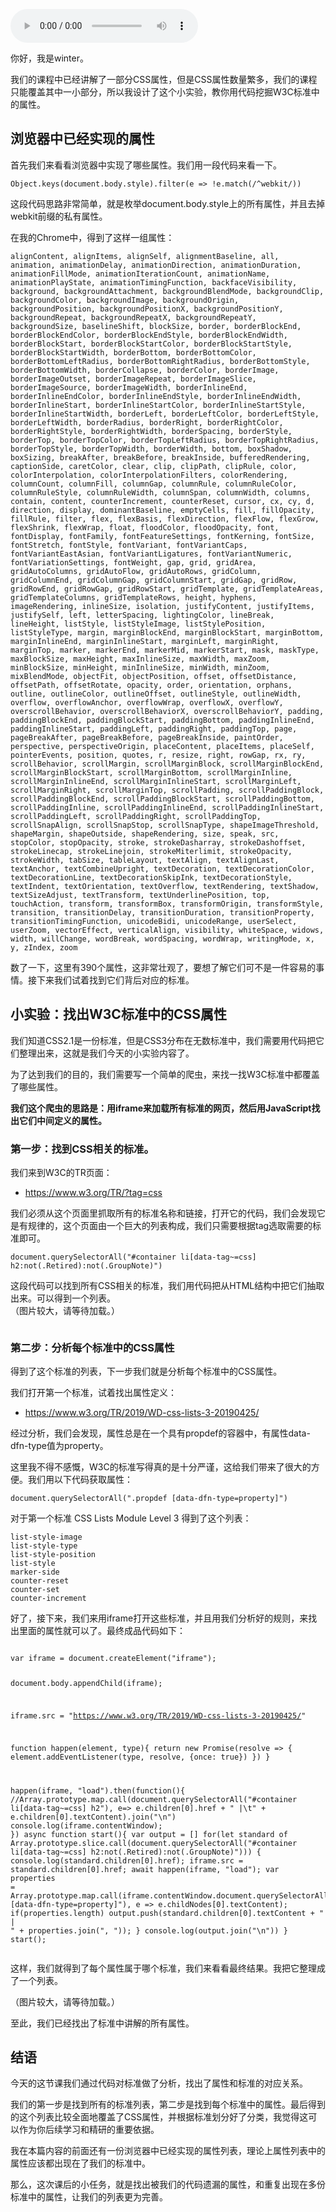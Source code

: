 <audio title="CSS小实验：动手做，用代码挖掘CSS属性" src="https://static001.geekbang.org/resource/audio/37/1c/37a702dc1acff7b21dfaa999c01a0a1c.mp3" controls="controls"></audio> 
<p>你好，我是winter。</p><p>我们的课程中已经讲解了一部分CSS属性，但是CSS属性数量繁多，我们的课程只能覆盖其中一小部分，所以我设计了这个小实验，教你用代码挖掘W3C标准中的属性。</p><h2>浏览器中已经实现的属性</h2><p>首先我们来看看浏览器中实现了哪些属性。我们用一段代码来看一下。</p><pre><code class="language-JavaScript">Object.keys(document.body.style).filter(e =&gt; !e.match(/^webkit/))
</code></pre><p>这段代码思路非常简单，就是枚举document.body.style上的所有属性，并且去掉webkit前缀的私有属性。</p><p>在我的Chrome中，得到了这样一组属性：</p><pre><code>alignContent, alignItems, alignSelf, alignmentBaseline, all, animation, animationDelay, animationDirection, animationDuration, animationFillMode, animationIterationCount, animationName, animationPlayState, animationTimingFunction, backfaceVisibility, background, backgroundAttachment, backgroundBlendMode, backgroundClip, backgroundColor, backgroundImage, backgroundOrigin, backgroundPosition, backgroundPositionX, backgroundPositionY, backgroundRepeat, backgroundRepeatX, backgroundRepeatY, backgroundSize, baselineShift, blockSize, border, borderBlockEnd, borderBlockEndColor, borderBlockEndStyle, borderBlockEndWidth, borderBlockStart, borderBlockStartColor, borderBlockStartStyle, borderBlockStartWidth, borderBottom, borderBottomColor, borderBottomLeftRadius, borderBottomRightRadius, borderBottomStyle, borderBottomWidth, borderCollapse, borderColor, borderImage, borderImageOutset, borderImageRepeat, borderImageSlice, borderImageSource, borderImageWidth, borderInlineEnd, borderInlineEndColor, borderInlineEndStyle, borderInlineEndWidth, borderInlineStart, borderInlineStartColor, borderInlineStartStyle, borderInlineStartWidth, borderLeft, borderLeftColor, borderLeftStyle, borderLeftWidth, borderRadius, borderRight, borderRightColor, borderRightStyle, borderRightWidth, borderSpacing, borderStyle, borderTop, borderTopColor, borderTopLeftRadius, borderTopRightRadius, borderTopStyle, borderTopWidth, borderWidth, bottom, boxShadow, boxSizing, breakAfter, breakBefore, breakInside, bufferedRendering, captionSide, caretColor, clear, clip, clipPath, clipRule, color, colorInterpolation, colorInterpolationFilters, colorRendering, columnCount, columnFill, columnGap, columnRule, columnRuleColor, columnRuleStyle, columnRuleWidth, columnSpan, columnWidth, columns, contain, content, counterIncrement, counterReset, cursor, cx, cy, d, direction, display, dominantBaseline, emptyCells, fill, fillOpacity, fillRule, filter, flex, flexBasis, flexDirection, flexFlow, flexGrow, flexShrink, flexWrap, float, floodColor, floodOpacity, font, fontDisplay, fontFamily, fontFeatureSettings, fontKerning, fontSize, fontStretch, fontStyle, fontVariant, fontVariantCaps, fontVariantEastAsian, fontVariantLigatures, fontVariantNumeric, fontVariationSettings, fontWeight, gap, grid, gridArea, gridAutoColumns, gridAutoFlow, gridAutoRows, gridColumn, gridColumnEnd, gridColumnGap, gridColumnStart, gridGap, gridRow, gridRowEnd, gridRowGap, gridRowStart, gridTemplate, gridTemplateAreas, gridTemplateColumns, gridTemplateRows, height, hyphens, imageRendering, inlineSize, isolation, justifyContent, justifyItems, justifySelf, left, letterSpacing, lightingColor, lineBreak, lineHeight, listStyle, listStyleImage, listStylePosition, listStyleType, margin, marginBlockEnd, marginBlockStart, marginBottom, marginInlineEnd, marginInlineStart, marginLeft, marginRight, marginTop, marker, markerEnd, markerMid, markerStart, mask, maskType, maxBlockSize, maxHeight, maxInlineSize, maxWidth, maxZoom, minBlockSize, minHeight, minInlineSize, minWidth, minZoom, mixBlendMode, objectFit, objectPosition, offset, offsetDistance, offsetPath, offsetRotate, opacity, order, orientation, orphans, outline, outlineColor, outlineOffset, outlineStyle, outlineWidth, overflow, overflowAnchor, overflowWrap, overflowX, overflowY, overscrollBehavior, overscrollBehaviorX, overscrollBehaviorY, padding, paddingBlockEnd, paddingBlockStart, paddingBottom, paddingInlineEnd, paddingInlineStart, paddingLeft, paddingRight, paddingTop, page, pageBreakAfter, pageBreakBefore, pageBreakInside, paintOrder, perspective, perspectiveOrigin, placeContent, placeItems, placeSelf, pointerEvents, position, quotes, r, resize, right, rowGap, rx, ry, scrollBehavior, scrollMargin, scrollMarginBlock, scrollMarginBlockEnd, scrollMarginBlockStart, scrollMarginBottom, scrollMarginInline, scrollMarginInlineEnd, scrollMarginInlineStart, scrollMarginLeft, scrollMarginRight, scrollMarginTop, scrollPadding, scrollPaddingBlock, scrollPaddingBlockEnd, scrollPaddingBlockStart, scrollPaddingBottom, scrollPaddingInline, scrollPaddingInlineEnd, scrollPaddingInlineStart, scrollPaddingLeft, scrollPaddingRight, scrollPaddingTop, scrollSnapAlign, scrollSnapStop, scrollSnapType, shapeImageThreshold, shapeMargin, shapeOutside, shapeRendering, size, speak, src, stopColor, stopOpacity, stroke, strokeDasharray, strokeDashoffset, strokeLinecap, strokeLinejoin, strokeMiterlimit, strokeOpacity, strokeWidth, tabSize, tableLayout, textAlign, textAlignLast, textAnchor, textCombineUpright, textDecoration, textDecorationColor, textDecorationLine, textDecorationSkipInk, textDecorationStyle, textIndent, textOrientation, textOverflow, textRendering, textShadow, textSizeAdjust, textTransform, textUnderlinePosition, top, touchAction, transform, transformBox, transformOrigin, transformStyle, transition, transitionDelay, transitionDuration, transitionProperty, transitionTimingFunction, unicodeBidi, unicodeRange, userSelect, userZoom, vectorEffect, verticalAlign, visibility, whiteSpace, widows, width, willChange, wordBreak, wordSpacing, wordWrap, writingMode, x, y, zIndex, zoom
</code></pre><p>数了一下，这里有390个属性，这非常壮观了，要想了解它们可不是一件容易的事情。接下来我们试着找到它们背后对应的标准。</p><h2>小实验：找出W3C标准中的CSS属性</h2><p>我们知道CSS2.1是一份标准，但是CSS3分布在无数标准中，我们需要用代码把它们整理出来，这就是我们今天的小实验内容了。</p><p>为了达到我们的目的，我们需要写一个简单的爬虫，来找一找W3C标准中都覆盖了哪些属性。</p><p><strong>我们这个爬虫的思路是：用iframe来加载所有标准的网页，然后用JavaScript找出它们中间定义的属性。</strong></p><!-- [[[read_end]]] --><h3>第一步：找到CSS相关的标准。</h3><p>我们来到W3C的TR页面：</p><ul>
<li><a href="https://www.w3.org/TR/?tag=css">https://www.w3.org/TR/?tag=css</a></li>
</ul><p>我们必须从这个页面里抓取所有的标准名称和链接，打开它的代码，我们会发现它是有规律的，这个页面由一个巨大的列表构成，我们只需要根据tag选取需要的标准即可。</p><pre><code class="language-JavaScript">document.querySelectorAll("#container li[data-tag~=css] h2:not(.Retired):not(.GroupNote)")
</code></pre><p>这段代码可以找到所有CSS相关的标准，我们用代码把从HTML结构中把它们抽取出来。可以得到一个列表。<br>
（图片较大，请等待加载。）</p><p><img src="https://static001.geekbang.org/resource/image/3b/be/3bc9ec8fad753e4a7af9db27bb1e25be.png?wh=864*7796" alt=""></p><h3>第二步：分析每个标准中的CSS属性</h3><p>得到了这个标准的列表，下一步我们就是分析每个标准中的CSS属性。</p><p>我们打开第一个标准，试着找出属性定义：</p><ul>
<li><a href="https://www.w3.org/TR/2019/WD-css-lists-3-20190425/">https://www.w3.org/TR/2019/WD-css-lists-3-20190425/</a></li>
</ul><p>经过分析，我们会发现，属性总是在一个具有propdef的容器中，有属性data-dfn-type值为property。</p><p>这里我不得不感慨，W3C的标准写得真的是十分严谨，这给我们带来了很大的方便。我们用以下代码获取属性：</p><pre><code class="language-JavaScript">document.querySelectorAll(".propdef [data-dfn-type=property]")
</code></pre><p>对于第一个标准 CSS  Lists  Module  Level 3 得到了这个列表：</p><pre><code>list-style-image
list-style-type
list-style-position
list-style
marker-side
counter-reset
counter-set
counter-increment
</code></pre><p>好了，接下来，我们来用iframe打开这些标准，并且用我们分析好的规则，来找出里面的属性就可以了。最终成品代码如下：</p><pre><code class="language-JavaScript">
var iframe = document.createElement("iframe");

document.body.appendChild(iframe);

iframe.src = "https://www.w3.org/TR/2019/WD-css-lists-3-20190425/"

function happen(element, type){
  return new Promise(resolve =&gt; {
    element.addEventListener(type, resolve, {once: true})
  })
}

happen(iframe, "load").then(function(){
  //Array.prototype.map.call(document.querySelectorAll("#container li[data-tag~=css] h2"), e=&gt; e.children[0].href + " |\t" + e.children[0].textContent).join("\n")
  console.log(iframe.contentWindow);
})
async function start(){
  var output = []
  for(let standard of  Array.prototype.slice.call(document.querySelectorAll("#container li[data-tag~=css] h2:not(.Retired):not(.GroupNote)"))) {
    console.log(standard.children[0].href);
    iframe.src = standard.children[0].href;
    await happen(iframe, "load");
    var properties = Array.prototype.map.call(iframe.contentWindow.document.querySelectorAll(".propdef [data-dfn-type=property]"), e =&gt; e.childNodes[0].textContent);
    if(properties.length)
        output.push(standard.children[0].textContent + " | " + properties.join(", "));
  }
  console.log(output.join("\n"))
}
start();
</code></pre><p>这样，我们就得到了每个属性属于哪个标准，我们来看看最终结果。我把它整理成了一个列表。</p><p>（图片较大，请等待加载。）<br>
<img src="https://static001.geekbang.org/resource/image/ab/71/ab03527b7b40b594bb55f6bfd523d271.jpg?wh=957*11317" alt=""></p><p>至此，我们已经找出了标准中讲解的所有属性。</p><h2>结语</h2><p>今天的这节课我们通过代码对标准做了分析，找出了属性和标准的对应关系。</p><p>我们的第一步是找到所有的标准列表，第二步是找到每个标准中的属性。最后得到的这个列表比较全面地覆盖了CSS属性，并根据标准划分好了分类，我觉得这可以作为你后续学习和精研的重要依据。</p><p>我在本篇内容的前面还有一份浏览器中已经实现的属性列表，理论上属性列表中的属性应该都出现在了我们的标准中。</p><p>那么，这次课后的小任务，就是找出被我们的代码遗漏的属性，和重复出现在多份标准中的属性，让我们的列表更为完善。</p><p></p>